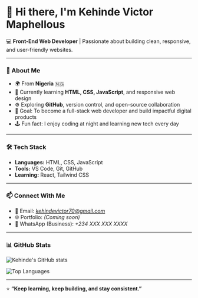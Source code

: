 
# 👋 Hi there, I'm Kehinde Victor Maphellous

💻 **Front-End Web Developer** | Passionate about building clean, responsive, and user-friendly websites.

---

### 🌱 About Me
- 🌍 From **Nigeria** 🇳🇬  
- 🧠 Currently learning **HTML, CSS, JavaScript**, and responsive web design  
- ⚙️ Exploring **GitHub**, version control, and open-source collaboration  
- 🎯 Goal: To become a full-stack web developer and build impactful digital products  
- 🕹️ Fun fact: I enjoy coding at night and learning new tech every day

---

### 🛠️ Tech Stack
- **Languages:** HTML, CSS, JavaScript  
- **Tools:** VS Code, Git, GitHub  
- **Learning:** React, Tailwind CSS  

---

### 📫 Connect With Me
- 📧 Email: *kehindevictor70@gmail.com*  
- 🌐 Portfolio: *(Coming soon)*  
- 💬 WhatsApp (Business): *+234 XXX XXX XXXX*  

---

### 📊 GitHub Stats
![Kehinde's GitHub stats](https://github-readme-stats.vercel.app/api?username=maphellous&show_icons=true&theme=tokyonight)

![Top Languages](https://github-readme-stats.vercel.app/api/top-langs/?username=maphellous&layout=compact&theme=tokyonight)

---

⭐ **“Keep learning, keep building, and stay consistent.”**
